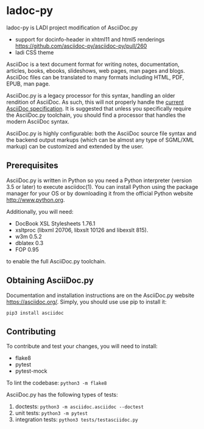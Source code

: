 ladoc-py
===========

ladoc-py is LADI project modification of AsciiDoc.py

 * support for docinfo-header in xhtml11 and html5 renderings
   https://github.com/asciidoc-py/asciidoc-py/pull/260
 * ladi CSS theme

AsciiDoc is a text document format for writing notes, documentation,
articles, books, ebooks, slideshows, web pages, man pages and blogs.
AsciiDoc files can be translated to many formats including HTML, PDF,
EPUB, man page.

AsciiDoc.py is a legacy processor for this syntax, handling an older
rendition of AsciiDoc. As such, this will not properly handle the
[current AsciiDoc specification](https://projects.eclipse.org/projects/technology.asciidoc).
It is suggested that unless you specifically require the AsciiDoc.py
toolchain, you should find a processor that handles the modern AsciiDoc
syntax.

AsciiDoc.py is highly configurable: both the AsciiDoc source file syntax
and the backend output markups (which can be almost any type of
SGML/XML markup) can be customized and extended by the user.

## Prerequisites

AsciiDoc.py is written in Python so you need a Python interpreter
(version 3.5 or later) to execute asciidoc(1). You can install Python using the
package manager for your OS or by downloading it from the official Python
website http://www.python.org.

Additionally, you will need:

* DocBook XSL Stylesheets 1.76.1
* xsltproc (libxml 20706, libxslt 10126 and libexslt 815).
* w3m 0.5.2
* dblatex 0.3
* FOP 0.95

to enable the full AsciiDoc.py toolchain.

## Obtaining AsciiDoc.py

Documentation and installation instructions are on the AsciiDoc.py website
https://asciidoc.org/. Simply, you should use use pip to install it:

```
pip3 install asciidoc
```

## Contributing

To contribute and test your changes, you will need to install:
* flake8
* pytest
* pytest-mock

To lint the codebase: `python3 -m flake8`

AsciiDoc.py has the following types of tests:
1. doctests: `python3 -m asciidoc.asciidoc --doctest`
1. unit tests: `python3 -m pytest`
1. integration tests: `python3 tests/testasciidoc.py`
